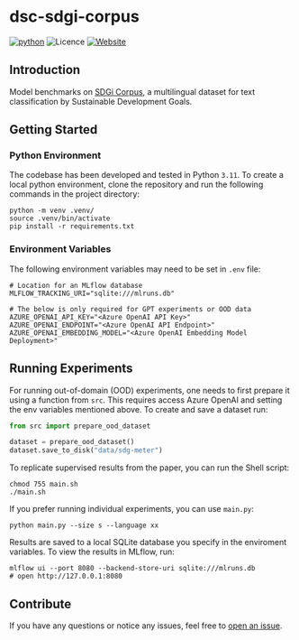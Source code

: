 # dsc-sdgi-corpus


[![python](https://img.shields.io/badge/Python-3.11-blue.svg?logo=python&logoColor=white)](https://www.python.org)
![Licence](https://img.shields.io/github/license/UNDP-Data/dsc-sdgi-corpus
)
<a href="https://huggingface.co/datasets/UNDP/sdgi-corpus">
    <img alt="Website" src="https://img.shields.io/website?url=https%3A%2F%2Fhuggingface.co%2Fdatasets%2FUNDP%2Fsdgi-corpus&label=Dataset&up_message=UNDP/sdgi-corpus&up_color=blue">
</a>

## Introduction

Model benchmarks on [SDGi Corpus](https://huggingface.co/datasets/UNDP/sdgi-corpus), a multilingual dataset for text 
classification by Sustainable Development Goals.

## Getting Started

### Python Environment

The codebase has been developed and tested in Python `3.11`. To create a local python environment, clone the repository
and run the following commands in the project directory:

```shell
python -m venv .venv/
source .venv/bin/activate
pip install -r requirements.txt
```

### Environment Variables

The following environment variables may need to be set in `.env` file:

```shell
# Location for an MLflow database
MLFLOW_TRACKING_URI="sqlite:///mlruns.db"

# The below is only required for GPT experiments or OOD data
AZURE_OPENAI_API_KEY="<Azure OpenAI API Key>"
AZURE_OPENAI_ENDPOINT="<Azure OpenAI API Endpoint>"
AZURE_OPENAI_EMBEDDING_MODEL="<Azure OpenAI Embedding Model Deployment>"
```

## Running Experiments

For running out-of-domain (OOD) experiments, one needs to first prepare it using a function from `src`. This requires
access Azure OpenAI and setting the env variables mentioned above. To create and save a dataset run:

```python
from src import prepare_ood_dataset

dataset = prepare_ood_dataset()
dataset.save_to_disk("data/sdg-meter")
```

To replicate supervised results from the paper, you can run the Shell script:

```shell
chmod 755 main.sh
./main.sh
```

If you prefer running individual experiments, you can use `main.py`:
```shell
python main.py --size s --language xx
```

Results are saved to a local SQLite database you specify in the enviroment variables. To view the results in MLflow, run:

```shell
mlflow ui --port 8080 --backend-store-uri sqlite:///mlruns.db
# open http://127.0.0.1:8080
```

## Contribute
If you have any questions or notice any issues, feel free to [open an issue](https://github.com/UNDP-Data/dsc-sdgi-corpus/issues).
